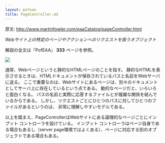 ```yaml
---
layout: pofeaa
title: PageController.md
---
```


原文: http://www.martinfowler.com/eaaCatalog/pageController.html

*Webサイト上の特定のページやアクションへのリクエストを扱うオブジェクト*

解説の全文は『PofEAA』 **333** ページを参照。

![](http://www.martinfowler.com/eaaCatalog/actionController-sketch.gif)

通常、Webページというと静的なHTMLページのことを指す。
静的なHTMLを表示させるときは、HTMLドキュメントが保存されているパスと名前をWebサーバに送る。
ここで重要なのは、Webサイトにあるページは、別々のドキュメントとしてサーバ上に存在しているという点である。
動的なページだと、いろいろと面白くなる。
パスの名前と実際に応答するファイルとが複雑な関係を結んでいるからである。
しかし、リクエストごとにひとつのパスに対してひとつのファイルがあるというのは、
非常に理解しやすいモデルである。

以上を踏まえ、PageControllerはWebサイトにある論理的なページごとにインプット コントローラを設けている。
インプット コントローラはページ自身である場合もあるし（server page環境ではよくある）、ページに対応する別のオブジェクトである場合もある。
